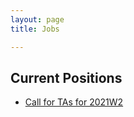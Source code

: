 ```yaml
---
layout: page
title: Jobs

---
```


## Current Positions
- [Call for TAs for 2021W2](https://ubc.ca1.qualtrics.com/jfe/form/SV_2oc07njdGSYJpWe)
